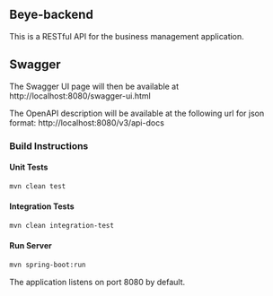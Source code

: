## Beye-backend
This is a RESTful API for the business management application.

## Swagger
The Swagger UI page will then be available at http://localhost:8080/swagger-ui.html 

The OpenAPI description will be available at the following url for json format: http://localhost:8080/v3/api-docs


### Build Instructions
#### Unit Tests
```bash
mvn clean test
```

#### Integration Tests
```bash
mvn clean integration-test
```

#### Run Server
```bash
mvn spring-boot:run
```
The application listens on port 8080 by default.

